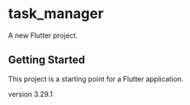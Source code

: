 # task_manager

A new Flutter project.

## Getting Started

This project is a starting point for a Flutter application.

version 3.29.1
